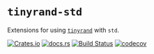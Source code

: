 # `tinyrand-std`
Extensions for using [`tinyrand`](https://github.com/obsidiandynamics/tinyrand) with `std`.

[![Crates.io](https://img.shields.io/crates/v/tinyrand_std?style=flat-square&logo=rust)](https://crates.io/crates/tinyrand_std)
[![docs.rs](https://img.shields.io/badge/docs.rs-tinyrand_std-blue?style=flat-square&logo=docs.rs)](https://docs.rs/tinyrand_std)
[![Build Status](https://img.shields.io/github/actions/workflow/status/obsidiandynamics/tinyrand/master.yml?branch=master&style=flat-square&logo=github)](https://github.com/obsidiandynamics/tinyrand/actions/workflows/master.yml)
[![codecov](https://img.shields.io/codecov/c/github/obsidiandynamics/tinyrand/master?style=flat-square&logo=codecov)](https://codecov.io/gh/obsidiandynamics/tinyrand)